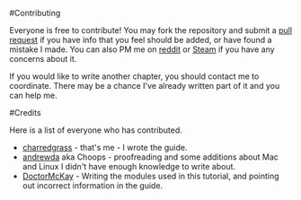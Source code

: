 #Contributing

Everyone is free to contribute! You may fork the repository and submit a [pull request](https://github.com/charredgrass/nodejs-bot-guide/pull/new/master) if you have info that you feel should be added, or have found a mistake I made. You can also PM me on [reddit](http://reddit.com/user/charredgrass/) or [Steam](http://steamcommunity.com/id/charredGrass/) if you have any concerns about it. 

If you would like to write another chapter, you should contact me to coordinate. There may be a chance I've already written part of it and you can help me.

#Credits

Here is a list of everyone who has contributed.

* [charredgrass](https://github.com/charredgrass) - that's me - I wrote the guide.
* [andrewda](https://github.com/andrewda) aka Choops - proofreading and some additions about Mac and Linux I didn't have enough knowledge to write about.
* [DoctorMcKay](https://github.com/DoctorMcKay) - Writing the modules used in this tutorial, and pointing out incorrect information in the guide.